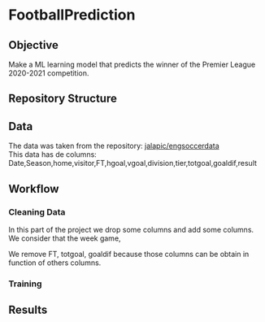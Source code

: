 # FootballPrediction

## Objective 

Make a ML learning model that predicts the winner of the Premier League 2020-2021 competition.

## Repository Structure

## Data

The data was taken from the repository: [jalapic/engsoccerdata](https://github.com/jalapic/engsoccerdata)  
This data has de columns: Date,Season,home,visitor,FT,hgoal,vgoal,division,tier,totgoal,goaldif,result

## Workflow

### Cleaning Data
In this part of the project we drop some columns and add some columns. We consider that the week game,  

We remove FT, totgoal, goaldif because those columns can be obtain in function of others columns.

### Training

## Results
